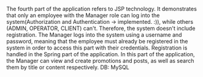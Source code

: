 The fourth part of the application refers to JSP technology. It demonstrates that only an employee with the Manager role can log into the system(Authorization and Authentication -> implemented. :)),
while others (ADMIN, OPERATOR, CLIENT) can't. Therefore, the system doesn't include registration. The Manager logs into the system using a username
and password, meaning that the employee must already be registered in the system in order to access this part with their credentials. Registration
is handled in the Spring part of the application.
In this part of the application, the Manager can view and create promotions and posts, as well as search them by title or content respectively.
DB: MySQL
